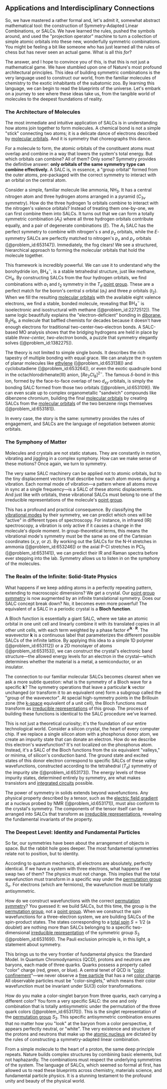 ## Applications and Interdisciplinary Connections

So, we have mastered a rather formal and, let's admit it, somewhat abstract mathematical tool: the construction of Symmetry-Adapted Linear Combinations, or SALCs. We have learned the rules, pushed the symbols around, and used the "projection operator" machine to turn a collection of simple atomic orbitals into these new, wonderfully symmetric combinations. You might be feeling a bit like someone who has just learned all the rules of chess but has never seen an actual game. What is all this *for*?

The answer, and I hope to convince you of this, is that this is not just a mathematical game. We have stumbled upon one of Nature's most profound architectural principles. This idea of building symmetric combinations is the very language used to construct our world, from the familiar molecules of chemistry to the exotic inhabitants of the subatomic zoo. By learning this language, we can begin to read the blueprints of the universe. Let's embark on a journey to see where these ideas take us, from the tangible world of molecules to the deepest foundations of reality.

### The Architecture of Molecules

The most immediate and intuitive application of SALCs is in understanding how atoms join together to form molecules. A chemical bond is not a simple "stick" connecting two atoms; it is a delicate dance of electrons described by [molecular orbitals](@article_id:265736). And it is symmetry that choreographs this dance.

For a molecule to form, the atomic orbitals of the constituent atoms must overlap and combine in a way that lowers the system's total energy. But which orbitals can combine? All of them? Only some? Symmetry provides the definitive answer: **only orbitals of the same symmetry type can combine effectively.** A SALC is, in essence, a "group orbital" formed from the outer atoms, pre-packaged with the correct symmetry to interact with an orbital on the central atom.

Consider a simple, familiar molecule like ammonia, $\text{NH}_3$. It has a central nitrogen atom and three hydrogen atoms arranged in a pyramid ($C_{3v}$ symmetry). How do the three hydrogen $1s$ orbitals combine to interact with the nitrogen's valence orbitals? Instead of treating them one-by-one, we can first combine them into SALCs. It turns out that we can form a totally symmetric combination ($A_1$) where all three hydrogen orbitals contribute equally, and a pair of degenerate combinations ($E$). The $A_1$ SALC has the perfect symmetry to combine with nitrogen's $s$ and $p_z$ orbitals, while the $E$-symmetry SALCs are perfectly matched to nitrogen's $p_x$ and $p_y$ orbitals ([@problem_id:653147]). Immediately, the fog clears! We see a structured, hierarchical approach to forming the molecular orbitals that hold the molecule together.

This framework is incredibly powerful. We can use it to understand why the borohydride ion, $\text{BH}_4^-$, is a stable tetrahedral structure, just like methane, $\text{CH}_4$. By constructing SALCs from the four hydrogen orbitals, we find combinations with $a_1$ and $t_2$ symmetry in the $T_d$ [point group](@article_id:144508). These are a perfect match for the boron's central $s$ orbital ($a_1$) and three $p$ orbitals ($t_2$). When we fill the resulting [molecular orbitals](@article_id:265736) with the available eight valence electrons, we find a stable, bonded molecule, revealing that $\text{BH}_4^-$ is isoelectronic and isostructural with methane ([@problem_id:2272512]). The same logic beautifully explains the "electron-deficient" bonding in [diborane](@article_id:155892), $\text{B}_2\text{H}_6$, a molecule that baffled chemists for decades because it doesn't have enough electrons for traditional two-center-two-electron bonds. A SALC-based MO analysis shows that the bridging hydrogens are held in place by stable *three-center, two-electron* bonds, a puzzle that symmetry elegantly solves ([@problem_id:1382275]).

The theory is not limited to simple single bonds. It describes the rich tapestry of multiple bonding with equal grace. We can analyze the $\pi$-system of planar molecules like [ethylene](@article_id:154692) ([@problem_id:653138]) and cyclobutadiene ([@problem_id:653264]), or even the exotic quadruple bond in the octachlorodirhenate(III) anion, $[Re_2Cl_8]^{2-}$. The famous $\delta$-bond in this ion, formed by the face-to-face overlap of two $d_{xy}$ orbitals, is simply the bonding SALC formed from those two orbitals ([@problem_id:653109]). We can even scale up to complex organometallic "sandwich" compounds like dibenzene chromium, building the final [molecular orbitals](@article_id:265736) by creating SALCs from the [molecular orbitals](@article_id:265736) of the two benzene rings themselves ([@problem_id:653181]).

In every case, the story is the same: symmetry provides the rules of engagement, and SALCs are the language of negotiation between atomic orbitals.

### The Symphony of Matter

Molecules and crystals are not static statues. They are constantly in motion, vibrating and jiggling in a complex symphony. How can we make sense of these motions? Once again, we turn to symmetry.

The very same SALC machinery can be applied not to atomic orbitals, but to the tiny displacement vectors that describe how each atom moves during a vibration. Each normal mode of vibration—a pattern where all atoms move in sync at a single frequency—is a SALC of these atomic displacements. And just like with orbitals, these vibrational SALCs must belong to one of the irreducible representations of the molecule's [point group](@article_id:144508).

This has a profound and practical consequence. By classifying the [vibrational modes](@article_id:137394) by their symmetry, we can predict which ones will be "active" in different types of spectroscopy. For instance, in infrared (IR) spectroscopy, a vibration is only active if it causes a change in the molecule's dipole moment. In group-theoretical terms, this means the vibrational mode's symmetry must be the same as one of the Cartesian coordinates ($x, y,$ or $z$). By working out the SALCs for the N-H stretches in ammonia ([@problem_id:653246]) or the axial P-Cl stretches in $\text{PCl}_5$ ([@problem_id:653141]), we can predict their IR and Raman spectra before ever stepping into the lab. Symmetry allows us to listen in on the symphony of the molecules.

### The Realm of the Infinite: Solid-State Physics

What happens if we keep adding atoms in a perfectly repeating pattern, extending to macroscopic dimensions? We get a crystal. Our [point group symmetry](@article_id:140736) is now augmented by an infinite translational symmetry. Does our SALC concept break down? No, it becomes even more powerful! The equivalent of a SALC in a periodic crystal is a **Bloch function**.

A Bloch function is essentially a giant SALC, where we take an atomic orbital in one unit cell and linearly combine it with its translated copies in all other unit cells, with each term weighted by a phase factor $e^{i \mathbf{k} \cdot \mathbf{R}}$. The wavevector $\mathbf{k}$ is a continuous label that parameterizes the different possible SALCs of the infinite lattice. By applying this idea to a simple 1D polymer ([@problem_id:653112]) or a 2D monolayer of atoms ([@problem_id:653153]), we can construct the crystal's electronic band structure—the allowed energy levels for an electron in the crystal—which determines whether the material is a metal, a semiconductor, or an insulator.

The connection to our familiar molecular SALCs becomes clearest when we ask a more subtle question: what is the symmetry of a Bloch wave for a specific $\mathbf{k}$? The symmetry operations that leave a particular $\mathbf{k}$ vector unchanged (or transform it to an equivalent one) form a subgroup called the "group of the wavevector". At special high-symmetry points in the Brillouin zone (the [k-space](@article_id:141539) equivalent of a unit cell), the Bloch functions must transform as [irreducible representations](@article_id:137690) of this group. The process of building these functions is identical to the SALC procedure we've learned.

This is not just a theoretical curiosity; it's the foundation of our entire technological world. Consider a silicon crystal, the heart of every computer chip. If we replace a single silicon atom with a phosphorus donor atom, we create an impurity state that can donate an electron. How do we describe this electron's wavefunction? It's not localized on the phosphorus atom. Instead, it's a SALC of the Bloch functions from the six equivalent "valleys," or minima, of silicon's conduction band. The ground state and excited states of this donor electron correspond to specific SALCs of these valley wavefunctions, constructed according to the tetrahedral ($T_d$) symmetry of the impurity site ([@problem_id:653173]). The energy levels of these impurity states, determined entirely by symmetry, are what makes transistors and [integrated circuits](@article_id:265049) possible.

The power of symmetry in solids extends beyond wavefunctions. Any physical property described by a tensor, such as the [electric field gradient](@article_id:267691) at a nucleus probed by NMR ([@problem_id:653171]), must also conform to the crystal's symmetry. The components of the tensor itself can be arranged into SALCs that transform as [irreducible representations](@article_id:137690), revealing the fundamental invariants of the property.

### The Deepest Level: Identity and Fundamental Particles

So far, our symmetries have been about the arrangement of objects in space. But the rabbit hole goes deeper. The most fundamental symmetries relate not to position, but to identity.

According to quantum mechanics, all electrons are absolutely, perfectly identical. If we have a system with three electrons, what happens if we swap two of them? The physics must not change. This implies that the total wavefunction must transform in a specific way under the [permutation group](@article_id:145654) $S_n$. For electrons (which are fermions), the wavefunction must be totally antisymmetric.

How do we construct wavefunctions with the correct [permutation symmetry](@article_id:185331)? You guessed it: we build SALCs, but this time, the group is the [permutation group](@article_id:145654), not a [point group](@article_id:144508). When we construct the spin wavefunctions for a three-electron system, we are building SALCs of the spin-product states. The states corresponding to a [total spin](@article_id:152841) $S=1/2$ (a doublet) are nothing more than SALCs belonging to a specific two-dimensional [irreducible representation](@article_id:142239) of the symmetric group $S_3$ ([@problem_id:653169]). The Pauli exclusion principle is, in this light, a statement about symmetry.

This brings us to the very frontier of fundamental physics: the Standard Model. In Quantum Chromodynamics (QCD), protons and neutrons are baryons, each made of three quarks. Quarks possess a property called "color" charge (red, green, or blue). A central tenet of QCD is "[color confinement](@article_id:153571)"—we never observe a [free particle](@article_id:167125) that has a net [color charge](@article_id:151430). All observable particles must be "color-singlets," which means their color wavefunction must be invariant under SU(3) color transformations.

How do you make a color-singlet baryon from three quarks, each carrying a different color? You form a very specific SALC: the one and only combination that is totally antisymmetric under the permutation of the three quark colors ([@problem_id:653170]). This is the singlet representation of the [permutation group](@article_id:145654) $S_3$. This specific antisymmetric combination ensures that no matter how you "look" at the baryon from a color perspective, it appears perfectly neutral, or "white". The very existence and structure of the protons and neutrons that make up the [atomic nucleus](@article_id:167408) are dictated by the rules of constructing a symmetry-adapted linear combination.

From a simple molecule to the heart of a proton, the same deep principle repeats. Nature builds complex structures by combining basic elements, but not haphazardly. The combinations must respect the underlying symmetries of the system. The language of SALCs, which seemed so formal at first, has allowed us to read these blueprints across chemistry, materials science, and fundamental particle physics. It is a stunning testament to the profound unity and beauty of the physical world.